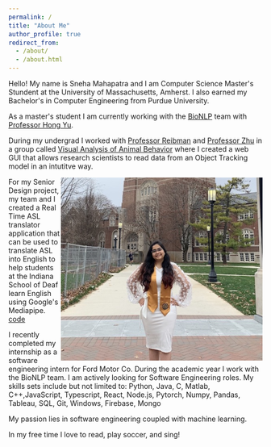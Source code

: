 ```yaml
---
permalink: /
title: "About Me"
author_profile: true
redirect_from: 
  - /about/
  - /about.html
---
```


Hello! My name is Sneha Mahapatra and I am Computer Science Master's Stundent at the University of Massachusetts, Amherst. I also earned my Bachelor's in Computer Engineering from Purdue University. 

As a master's student I am currently working with the [BioNLP](https://bio-nlp.org/) team with [Professor Hong Yu](https://bio-nlp.org/index.php/people). 

During my undergrad I worked with [Professor Reibman](https://engineering.purdue.edu/ECE/People/ptPeopleListing?group_id=2571&resource_id=117177) and [Professor Zhu](https://engineering.purdue.edu/~zhu0/) in a group called [Visual Analysis of Animal Behavior](https://engineering.purdue.edu/VADL/index.html) where I created a web GUI that allows research scientists to read data from an Object Tracking model in an intutitve way. 

 <img  style="float: right;" src='/images/IMG_0044.jpg'  width="400">


For my Senior Design project, my team and I created a Real Time ASL translator application that can be used to translate ASL into English to help students at the Indiana School of Deaf learn English using Google's Mediapipe. [code](https://github.com/sne21star/mediapipe)

I recently completed my internship as a software engineering intern for Ford Motor Co. 
During the academic year I work with the BioNLP team. I am actively looking for Software Engineering roles. My skills sets include but not limited to: Python, Java, C, Matlab, C++,JavaScript, Typescript, React, Node.js, Pytorch, Numpy, Pandas, Tableau, SQL, Git, Windows, Firebase, Mongo

My passion lies in software engineering coupled with machine learning. 

In my free time I love to read, play soccer, and sing! 

